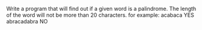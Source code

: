 Write a program that will find out if a given word is a palindrome. The length of the word will not be more than 20 characters.
for example:
acabaca YES
abracadabra NO
